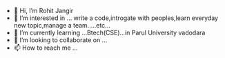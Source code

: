 - 👋 Hi, I’m Rohit Jangir
- 👀 I’m interested in ... write a code,introgate with peoples,learn everyday new topic,manage a team.....etc...
- 🌱 I’m currently learning ...Btech(CSE)...in Parul University vadodara
- 💞️ I’m looking to collaborate on ...
- 📫 How to reach me ...

<!---
rohitjangirghatwa/rohitjangirghatwa is a ✨ special ✨ repository because its `README.md` (this file) appears on your GitHub profile.
You can click the Preview link to take a look at your changes.
--->

